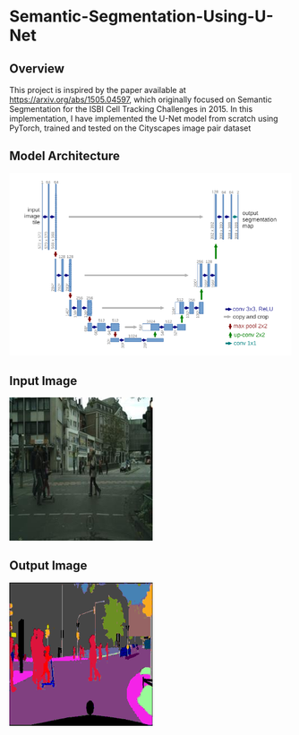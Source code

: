 # Semantic-Segmentation-Using-U-Net

## Overview
This project is inspired by the paper available at <https://arxiv.org/abs/1505.04597>, which originally focused on Semantic Segmentation for the ISBI Cell Tracking Challenges in 2015. In this implementation, I have implemented the U-Net model from scratch using PyTorch, trained and tested on the Cityscapes image pair dataset 

## Model Architecture
![model_architecture.jpg](model_architecture.jpg)


## Input Image
![Input Image](input.jpg)

## Output Image
![Output Image](output.jpg)

